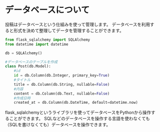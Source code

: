 # データベースについて

投稿はデータベースという仕組みを使って管理します。
データベースを利用すると形式を決めて整理してデータを管理することができます。

```python
from flask_sqlalchemy import SQLAlchemy
from datetime import datetime

db = SQLAlchemy()

#データベースのテーブルを作成
class Post(db.Model):
    #id
    id = db.Column(db.Integer, primary_key=True)
    #タイトル
    title = db.Column(db.String, nullable=False)
    #内容
    content = db.Column(db.Text, nullable=False)
    #作成日時
    created_at = db.Column(db.DateTime, default=datetime.now)
```

flask_sqlalchemyというライブラリを使ってデータベースをPythonから操作することができます。
SQLなどのデータベースを操作する言語を使わなくても（SQLを書けなくても）データベースを操作できます。

